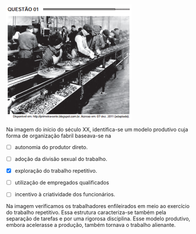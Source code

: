

![](61a3a3c7-2976-4031-7001-9de22abfb73c.png)

Na imagem do início do século XX, identifica-se um modelo produtivo cuja forma de organização fabril baseava-se na



- [ ] autonomia do produtor direto.
- [ ] adoção da divisão sexual do trabalho.
- [x] exploração do trabalho repetitivo.
- [ ] utilização de empregados qualificados
- [ ] incentivo à criatividade dos funcionários.


Na imagem verificamos os trabalhadores enfileirados em meio ao exercício do trabalho repetitivo. Essa estrutura caracteriza-se também pela separação de tarefas e por uma rigorosa disciplina. Esse modelo produtivo, embora acelerasse a produção, também tornava o trabalho alienante.

        